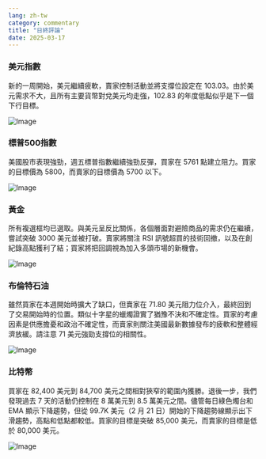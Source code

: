 ```yaml
---
lang: zh-tw
category: commentary
title: "日終評論"
date: 2025-03-17
---
```


### 美元指數

新的一周開始，美元繼續疲軟，賣家控制活動並將支撐位設定在 103.03。由於美元需求不大，且所有主要貨幣對兌美元均走強，102.83 的年度低點似乎是下一個下行目標。 

![Image](https://markleighedu.github.io/img/Mar-2025/17-Mar-2025/usdindex.jpg)

### 標普500指數

美國股市表現強勁，週五標普指數繼續強勁反彈，買家在 5761 點建立阻力。買家的目標價為 5800，而賣家的目標價為 5700 以下。

![Image](https://markleighedu.github.io/img/Mar-2025/17-Mar-2025/sp500.jpg)

### 黃金

所有複選框均已選取。與美元呈反比關係，各個層面對避險商品的需求仍在繼續，嘗試突破 3000 美元並被打破。賣家將關注 RSI 訊號超買的技術回撤，以及在創紀錄高點獲利了結；買家將把回調視為加入多頭市場的新機會。  

![Image](https://markleighedu.github.io/img/Mar-2025/17-Mar-2025/gold.jpg)

### 布倫特石油

雖然買家在本週開始時擴大了缺口，但賣家在 71.80 美元阻力位介入，最終回到了交易開始時的位置。類似十字星的蠟燭證實了猶豫不決和不確定性。買家的考慮因素是供應擔憂和政治不確定性，而賣家則關注美國最新數據發布的疲軟和整體經濟放緩。請注意 71 美元強勁支撐位的相關性。

![Image](https://markleighedu.github.io/img/Mar-2025/17-Mar-2025/brentoil.jpg)

### 比特幣

買家在 82,400 美元到 84,700 美元之間相對狹窄的範圍內獲勝。退後一步，我們發現過去 7 天的活動仍控制在 8 萬美元到 8.5 萬美元之間。儘管每日綠色燭台和 EMA 顯示下降趨勢，但從 99.7K 美元（2 月 21 日）開始的下降趨勢線顯示出下滑趨勢，高點和低點都較低。買家的目標是突破 85,000 美元，而賣家的目標是低於 80,000 美元。

![Image](https://markleighedu.github.io/img/Mar-2025/17-Mar-2025/bitcoin.jpg)

